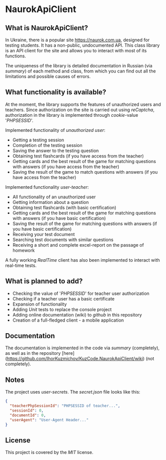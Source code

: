 # NaurokApiClient

## What is NaurokApiClient?
In Ukraine, there is a popular site https://naurok.com.ua, designed for testing students. It has a non-public, undocumented API.
This class library is an API client for the site and allows you to interact with most of its functions.

The uniqueness of the library is detailed documentation in Russian (via *summary*) of each method and class,
from which you can find out all the limitations and possible causes of errors.

## What functionality is available?
At the moment, the library supports the features of unauthorized users and teachers.
Since authorization on the site is carried out using *reCaptcha*, authorization in the library is implemented through *cookie*-value '*PHPSESSID*'.

Implemented functionality of *unauthorized user*:
* Getting a testing session
* Completion of the testing session
* Saving the answer to the testing question
* Obtaining test flashcards (if you have access from the teacher)
* Getting cards and the best result of the game for matching questions with answers (if you have access from the teacher)
* Saving the result of the game to match questions with answers (if you have access from the teacher)

Implemented functionality *user-teacher*:
* All functionality of an unauthorized user
* Getting information about a question
* Obtaining test flashcards (with basic certification)
* Getting cards and the best result of the game for matching questions with answers (if you have basic certification)
* Saving the result of the game for matching questions with answers (if you have basic certification)
* Receiving your test document
* Searching test documents with similar questions
* Receiving a short and complete excel-report on the passage of homework

A fully working *RealTime* client has also been implemented to interact with real-time tests.

## What is planned to add?
* Checking the value of '*PHPSESSID*' for teacher user authorization
* Checking if a teacher user has a basic certificate
* Expansion of functionality
* Adding *Unit* tests to replace the console project
* Adding online documentation (wiki) to *github* in this repository
* Creation of a full-fledged client - a mobile application

## Documentation
The documentation is implemented in the code via *summary* (completely), as well as in the repository [here] (https://github.com/IhorKuzmichov/KuzCode.NaurokApiClient/wiki) (not completely).

## Notes
The project uses *user-secrets*. The *secret.json* file looks like this:
```json
{
  "teacherPhpSessionId": "PHPSESSID of teacher...",
  "sessionId": 0,
  "documentId": 0,
  "userAgent": "User-Agent Header..."
}
```

## License
This project is covered by the *MIT* license.

